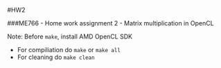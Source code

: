 #HW2

###ME766 - Home work assignment 2 - Matrix multiplication in OpenCL

Note: Before `make`, install AMD OpenCL SDK
* For compiliation do `make` or `make all`
* For cleaning do `make clean`
